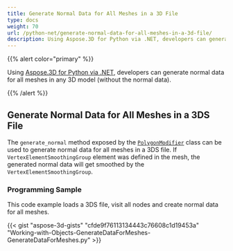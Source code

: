 ```yaml
---
title: Generate Normal Data for All Meshes in a 3D File
type: docs
weight: 70
url: /python-net/generate-normal-data-for-all-meshes-in-a-3d-file/
description: Using Aspose.3D for Python via .NET, developers can generate normal data for all meshes in any 3D model (without the normal data).
---
```


{{% alert color="primary" %}}

Using [Aspose.3D for Python via .NET](https://products.aspose.com/3d/python-net/), developers can generate normal data for all meshes in any 3D model (without the normal data).

{{% /alert %}}
## **Generate Normal Data for All Meshes in a 3DS File**
The `generate_normal` method exposed by the [`PolygonModifier`](https://reference.aspose.com/3d/net/aspose.threed.entities/polygonmodifier) class can be used to generate normal data for all meshes in a 3DS file. If `VertexElementSmoothingGroup` element was defined in the mesh, the generated normal data will get smoothed by the `VertexElementSmoothingGroup`.
### **Programming Sample**
This code example loads a 3DS file, visit all nodes and create normal data for all meshes.

{{< gist "aspose-3d-gists" "cfde9f76113134443c76608c1d19453a" "Working-with-Objects-GenerateDataForMeshes-GenerateDataForMeshes.py" >}}
